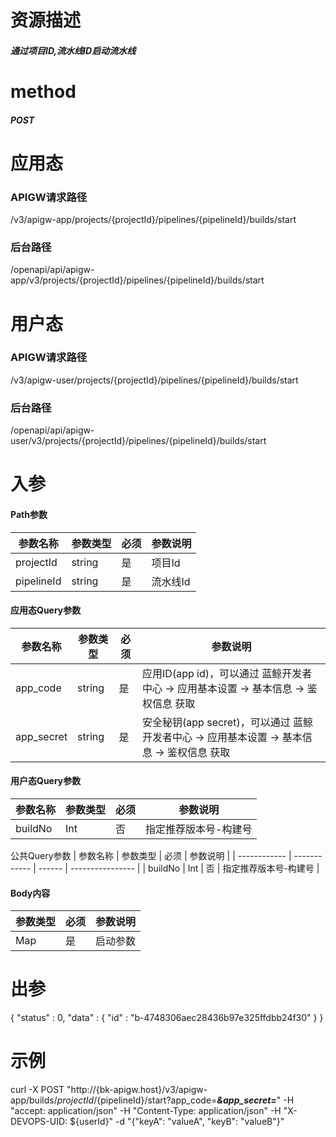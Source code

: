 # 资源描述
   ##### 通过项目ID,流水线ID启动流水线
# method
##### POST

# 应用态
### APIGW请求路径
/v3/apigw-app/projects/{projectId}/pipelines/{pipelineId}/builds/start
### 后台路径
/openapi/api/apigw-app/v3/projects/{projectId}/pipelines/{pipelineId}/builds/start

# 用户态
### APIGW请求路径
/v3/apigw-user/projects/{projectId}/pipelines/{pipelineId}/builds/start
### 后台路径
/openapi/api/apigw-user/v3/projects/{projectId}/pipelines/{pipelineId}/builds/start


# 入参
#### Path参数
|   参数名称   |    参数类型  |  必须  |     参数说明     |
| ------------ | ------------ | ------ | ---------------- |
|   projectId   |   string     |   是   |  项目Id    |
|   pipelineId   |   string     |   是   |  流水线Id    |

#### 应用态Query参数
|   参数名称   |    参数类型  |  必须  |     参数说明     |
| ------------ | ------------ | ------ | ---------------- |
| app_code   | string | 是 | 应用ID(app id)，可以通过 蓝鲸开发者中心 -&gt; 应用基本设置 -&gt; 基本信息 -&gt; 鉴权信息 获取 |
| app_secret | string | 是 | 安全秘钥(app secret)，可以通过 蓝鲸开发者中心 -&gt; 应用基本设置 -&gt; 基本信息 -&gt; 鉴权信息 获取 |

#### 用户态Query参数
|   参数名称   |    参数类型  |  必须  |     参数说明     |
| ------------ | ------------ | ------ | ---------------- |
| buildNo   |   Int     |   否   |  指定推荐版本号-构建号    |

公共Query参数
|   参数名称   |    参数类型  |  必须  |     参数说明     |
| ------------ | ------------ | ------ | ---------------- |
| buildNo   |   Int     |   否   |  指定推荐版本号-构建号    |

#### Body内容
|    参数类型  |  必须  |     参数说明     |
| ------------ | ------ | ---------------- |
|   Map |   是   |  启动参数    |

# 出参
{
  "status" : 0,
  "data" : {
    "id" : "b-4748306aec28436b97e325ffdbb24f30"
  }
}

# 示例
curl -X POST "http://{bk-apigw.host}/v3/apigw-app/builds/${projectId}/${pipelineId}/start?app_code=***&amp;app_secret=***" -H "accept: application/json" -H "Content-Type: application/json" -H "X-DEVOPS-UID: ${userId}" -d "{\"keyA\": \"valueA\", \"keyB\": \"valueB\"}"
